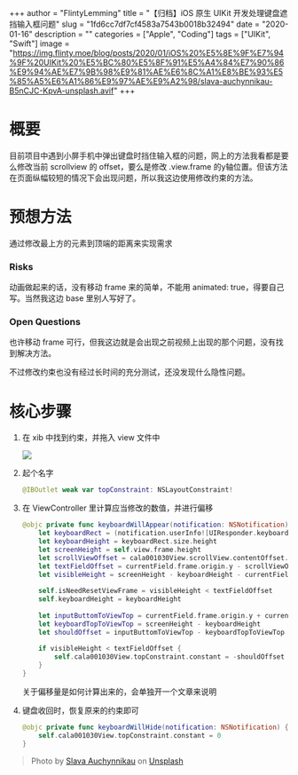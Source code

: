 +++
author = "FlintyLemming"
title = "【归档】iOS 原生 UIKit 开发处理键盘遮挡输入框问题"
slug = "1fd6cc7df7cf4583a7543b0018b32494"
date = "2020-01-16"
description = ""
categories = ["Apple", "Coding"]
tags = ["UIKit", "Swift"]
image = "https://img.flinty.moe/blog/posts/2020/01/iOS%20%E5%8E%9F%E7%94%9F%20UIKit%20%E5%BC%80%E5%8F%91%E5%A4%84%E7%90%86%E9%94%AE%E7%9B%98%E9%81%AE%E6%8C%A1%E8%BE%93%E5%85%A5%E6%A1%86%E9%97%AE%E9%A2%98/slava-auchynnikau-B5nCJC-KpvA-unsplash.avif"
+++

# 概要

目前项目中遇到小屏手机中弹出键盘时挡住输入框的问题，网上的方法我看都是要么修改当前 scrollview 的 offset，要么是修改 .view.frame 的y轴位置。但该方法在页面纵幅较短的情况下会出现问题，所以我这边使用修改约束的方法。

# 预想方法

通过修改最上方的元素到顶端的距离来实现需求

### Risks

动画做起来的话，没有移动 frame 来的简单，不能用 animated: true，得要自己写。当然我这边 base 里别人写好了。

### Open Questions

也许移动 frame 可行，但我这边就是会出现之前视频上出现的那个问题，没有找到解决方法。

不过修改约束也没有经过长时间的充分测试，还没发现什么隐性问题。

# 核心步骤

1. 在 xib 中找到约束，并拖入 view 文件中
    
    ![](https://img.flinty.moe/blog/posts/2020/01/iOS%20%E5%8E%9F%E7%94%9F%20UIKit%20%E5%BC%80%E5%8F%91%E5%A4%84%E7%90%86%E9%94%AE%E7%9B%98%E9%81%AE%E6%8C%A1%E8%BE%93%E5%85%A5%E6%A1%86%E9%97%AE%E9%A2%98/Untitled.avif)
    
2. 起个名字
    
    ```swift
    @IBOutlet weak var topConstraint: NSLayoutConstraint!
    ```
    
3. 在 ViewController 里计算应当修改的数值，并进行偏移
    
    ```swift
    @objc private func keyboardWillAppear(notification: NSNotification) {
        let keyboardRect = (notification.userInfo![UIResponder.keyboardFrameEndUserInfoKey] as! NSValue).cgRectValue
        let keyboardHeight = keyboardRect.size.height
        let screenHeight = self.view.frame.height
        let scrollViewOffset = cala001030View.scrollView.contentOffset.y
        let textFieldOffset = currentField.frame.origin.y - scrollViewOffset
        let visibleHeight = screenHeight - keyboardHeight - currentField.frame.size.height
           
        self.isNeedResetViewFrame = visibleHeight < textFieldOffset
        self.keyboardHeight = keyboardHeight
            
        let inputButtomToViewTop = currentField.frame.origin.y + currentField.frame.height + 30
        let keyboardTopToViewTop = screenHeight - keyboardHeight
        let shouldOffset = inputButtomToViewTop - keyboardTopToViewTop - scrollViewOffset
           
        if visibleHeight < textFieldOffset {
            self.cala001030View.topConstraint.constant = -shouldOffset
        }
    }
    ```
    
    关于偏移量是如何计算出来的，会单独开一个文章来说明
    
4. 键盘收回时，恢复原来的约束即可
    
    ```swift
    @objc private func keyboardWillHide(notification: NSNotification) {
        self.cala001030View.topConstraint.constant = 0
    }
    ```

> Photo by [Slava Auchynnikau](https://unsplash.com/@auchynnikau?utm_content=creditCopyText&utm_medium=referral&utm_source=unsplash) on [Unsplash](https://unsplash.com/photos/the-sun-is-shining-through-the-clouds-over-the-mountains-B5nCJC-KpvA?utm_content=creditCopyText&utm_medium=referral&utm_source=unsplash)
  